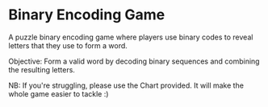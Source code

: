 # Binary Encoding Game
 A puzzle binary encoding game where players use binary codes to reveal letters that they use to form a word.

 Objective: Form a valid word by decoding binary sequences and combining the resulting letters.

 NB: If you're struggling, please use the Chart provided. It will make the whole game easier to tackle :)

